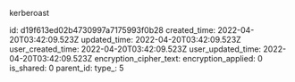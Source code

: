 kerberoast

id: d19f613ed02b4730997a7175993f0b28
created_time: 2022-04-20T03:42:09.523Z
updated_time: 2022-04-20T03:42:09.523Z
user_created_time: 2022-04-20T03:42:09.523Z
user_updated_time: 2022-04-20T03:42:09.523Z
encryption_cipher_text: 
encryption_applied: 0
is_shared: 0
parent_id: 
type_: 5